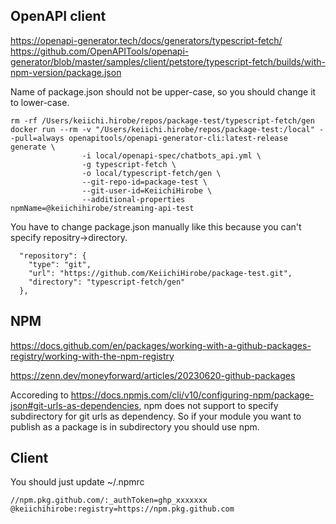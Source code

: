 
## OpenAPI client

https://openapi-generator.tech/docs/generators/typescript-fetch/
https://github.com/OpenAPITools/openapi-generator/blob/master/samples/client/petstore/typescript-fetch/builds/with-npm-version/package.json

Name of package.json should not be upper-case, so you should change it to lower-case.

```
rm -rf /Users/keiichi.hirobe/repos/package-test/typescript-fetch/gen
docker run --rm -v "/Users/keiichi.hirobe/repos/package-test:/local" --pull=always openapitools/openapi-generator-cli:latest-release generate \
                -i local/openapi-spec/chatbots_api.yml \
                -g typescript-fetch \
                -o local/typescript-fetch/gen \
                --git-repo-id=package-test \
                --git-user-id=KeiichiHirobe \
                --additional-properties npmName=@keiichihirobe/streaming-api-test
```

You have to change package.json manually like this because you can't specify repositry->directory.

```
  "repository": {
    "type": "git",
    "url": "https://github.com/KeiichiHirobe/package-test.git",
    "directory": "typescript-fetch/gen"
  },
```

## NPM
https://docs.github.com/en/packages/working-with-a-github-packages-registry/working-with-the-npm-registry

https://zenn.dev/moneyforward/articles/20230620-github-packages


Accoreding to https://docs.npmjs.com/cli/v10/configuring-npm/package-json#git-urls-as-dependencies, npm does not support to specify subdirectory for git urls as dependency.
So if your module you want to publish as a package is in subdirectory you should use npm.

## Client

You should just update ~/.npmrc

```
//npm.pkg.github.com/:_authToken=ghp_xxxxxxx
@keiichihirobe:registry=https://npm.pkg.github.com
```

